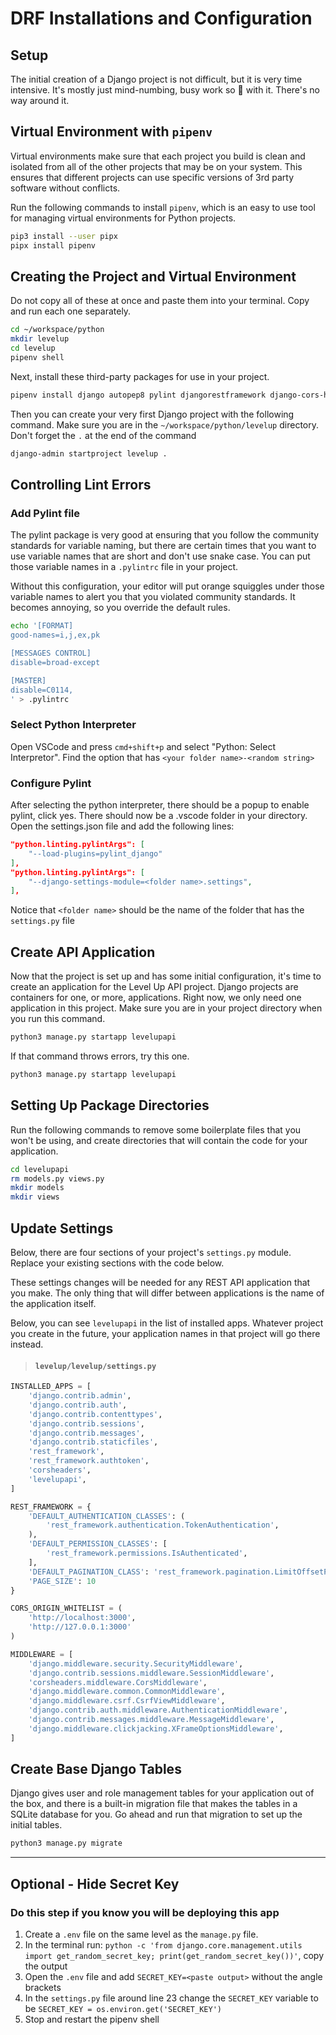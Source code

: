 # DRF Installations and Configuration

## Setup

The initial creation of a Django project is not difficult, but it is very time intensive. It's mostly just mind-numbing, busy work so 🐻 with it. There's no way around it.

## Virtual Environment with `pipenv`

Virtual environments make sure that each project you build is clean and isolated from all of the other projects that may be on your system. This ensures that different projects can use specific versions of 3rd party software without conflicts.

Run the following commands to install `pipenv`, which is an easy to use tool for managing virtual environments for Python projects.

```sh
pip3 install --user pipx
pipx install pipenv
```

## Creating the Project and Virtual Environment

Do not copy all of these at once and paste them into your terminal. Copy and run each one separately.

```sh
cd ~/workspace/python
mkdir levelup
cd levelup
pipenv shell
```

Next, install these third-party packages for use in your project.

```sh
pipenv install django autopep8 pylint djangorestframework django-cors-headers pylint-django
```

Then you can create your very first Django project with the following command. Make sure you are in the `~/workspace/python/levelup` directory. Don't forget the `.` at the end of the command

```sh
django-admin startproject levelup .
```

## Controlling Lint Errors

### Add Pylint file
The pylint package is very good at ensuring that you follow the community standards for variable naming, but there are certain times that you want to use variable names that are short and don't use snake case. You can put those variable names in a `.pylintrc` file in your project.

Without this configuration, your editor will put orange squiggles under those variable names to alert you that you violated community standards. It becomes annoying, so you override the default rules.

```sh
echo '[FORMAT]
good-names=i,j,ex,pk

[MESSAGES CONTROL]
disable=broad-except

[MASTER]
disable=C0114,
' > .pylintrc
```
### Select Python Interpreter
Open VSCode and press `cmd+shift+p` and select "Python: Select Interpretor". Find the option that has `<your folder name>-<random string>`

### Configure Pylint
After selecting the python interpreter, there should be a popup to enable pylint, click yes. There should now be a .vscode folder in your directory. Open the settings.json file and add the following lines:

```json
"python.linting.pylintArgs": [
    "--load-plugins=pylint_django"
],
"python.linting.pylintArgs": [
    "--django-settings-module=<folder name>.settings",
],
```
Notice that `<folder name>` should be the name of the folder that has the `settings.py` file

## Create API Application

Now that the project is set up and has some initial configuration, it's time to create an application for the Level Up API project. Django projects are containers for one, or more, applications. Right now, we only need one application in this project. Make sure you are in your project directory when you run this command.

```sh
python3 manage.py startapp levelupapi
```

If that command throws errors, try this one.

```sh
python3 manage.py startapp levelupapi
```

## Setting Up Package Directories

Run the following commands to remove some boilerplate files that you won't be using, and create directories that will contain the code for your application.

```sh
cd levelupapi
rm models.py views.py
mkdir models
mkdir views
```

## Update Settings

Below, there are four sections of your project's `settings.py` module. Replace your existing sections with the code below.

These settings changes will be needed for any REST API application that you make. The only thing that will differ between applications is the name of the application itself.

Below, you can see `levelupapi` in the list of installed apps. Whatever project you create in the future, your application names in that project will go there instead.

> #### `levelup/levelup/settings.py`

```py
INSTALLED_APPS = [
    'django.contrib.admin',
    'django.contrib.auth',
    'django.contrib.contenttypes',
    'django.contrib.sessions',
    'django.contrib.messages',
    'django.contrib.staticfiles',
    'rest_framework',
    'rest_framework.authtoken',
    'corsheaders',
    'levelupapi',
]

REST_FRAMEWORK = {
    'DEFAULT_AUTHENTICATION_CLASSES': (
        'rest_framework.authentication.TokenAuthentication',
    ),
    'DEFAULT_PERMISSION_CLASSES': [
        'rest_framework.permissions.IsAuthenticated',
    ],
    'DEFAULT_PAGINATION_CLASS': 'rest_framework.pagination.LimitOffsetPagination',
    'PAGE_SIZE': 10
}

CORS_ORIGIN_WHITELIST = (
    'http://localhost:3000',
    'http://127.0.0.1:3000'
)

MIDDLEWARE = [
    'django.middleware.security.SecurityMiddleware',
    'django.contrib.sessions.middleware.SessionMiddleware',
    'corsheaders.middleware.CorsMiddleware',
    'django.middleware.common.CommonMiddleware',
    'django.middleware.csrf.CsrfViewMiddleware',
    'django.contrib.auth.middleware.AuthenticationMiddleware',
    'django.contrib.messages.middleware.MessageMiddleware',
    'django.middleware.clickjacking.XFrameOptionsMiddleware',
]
```

## Create Base Django Tables

Django gives user and role management tables for your application out of the box, and there is a built-in migration file that makes the tables in a SQLite database for you. Go ahead and run that migration to set up the initial tables.

```sh
python3 manage.py migrate
```

---

## Optional - Hide Secret Key
### Do this step if you know you will be deploying this app
1. Create a `.env` file on the same level as the `manage.py` file. 
2. In the terminal run: `python -c 'from django.core.management.utils import get_random_secret_key; print(get_random_secret_key())'`, copy the output
3. Open the `.env` file and add `SECRET_KEY=<paste output>` without the angle brackets
4. In the `settings.py` file around line 23 change the `SECRET_KEY` variable to be `SECRET_KEY = os.environ.get('SECRET_KEY')`
5. Stop and restart the pipenv shell
